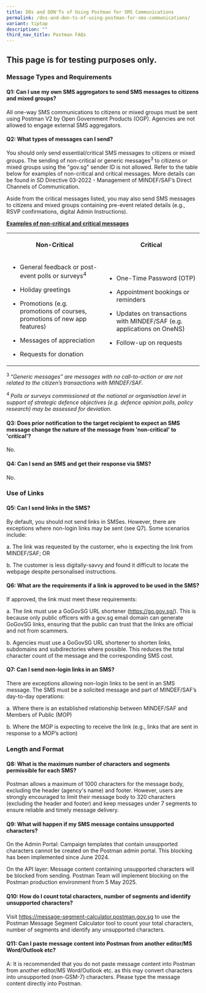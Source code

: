 ```yaml
---
title: DOs and DON'Ts of Using Postman for SMS Communications
permalink: /dos-and-don-ts-of-using-postman-for-sms-communications/
variant: tiptap
description: ""
third_nav_title: Postman FAQs
---
```

<h2>This page is for testing purposes only.</h2>
<h3>Message Types and Requirements</h3>
<h4>Q1: Can I use my own SMS aggregators to send SMS messages to citizens and mixed groups?</h4>
<p>All one-way SMS communications to citizens or mixed groups must be sent
using Postman V2 by Open Government Products (OGP). Agencies are not allowed
to engage external SMS aggregators.</p>
<p></p>
<h4>Q2: What types of messages can I send?</h4>
<p>You should only send essential/critical SMS messages to citizens or mixed
groups. The sending of non-critical or generic messages<sup>3</sup> to citizens
or mixed groups using the "gov.sg" sender ID is not allowed. Refer to the
table below for examples of non-critical and critical messages. More details
can be found in SD Directive 03-2022 - Management of MINDEF/SAF’s Direct
Channels of Communication.</p>
<p>Aside from the critical messages listed, you may also send SMS messages
to citizens and mixed groups containing pre-event related details (e.g.,
RSVP confirmations, digital Admin Instructions).</p>
<p><strong><u>Examples of non-critical and critical messages</u></strong>
</p>
<table style="minWidth: 50px">
<colgroup>
<col>
<col>
</colgroup>
<tbody>
<tr>
<th rowspan="1" colspan="1">
<p>Non-Critical</p>
</th>
<th rowspan="1" colspan="1">
<p>Critical</p>
</th>
</tr>
<tr>
<td rowspan="1" colspan="1">
<ul data-tight="true" class="tight">
<li>
<p>General feedback or post-event polls or surveys<sup>4</sup>
</p>
</li>
<li>
<p>Holiday greetings</p>
</li>
<li>
<p>Promotions (e.g. promotions of courses, promotions of new app features)</p>
</li>
<li>
<p>Messages of appreciation</p>
</li>
<li>
<p>Requests for donation</p>
</li>
</ul>
</td>
<td rowspan="1" colspan="1">
<ul data-tight="true" class="tight">
<li>
<p>One-Time Password (OTP)</p>
</li>
<li>
<p>Appointment bookings or reminders</p>
</li>
<li>
<p>Updates on transactions with MINDEF/SAF (e.g. applications on OneNS)</p>
</li>
<li>
<p>Follow-up on requests</p>
</li>
</ul>
</td>
</tr>
</tbody>
</table>
<p><sup>3 </sup><em>“Generic messages” are messages with no call-to-action or are not related to the citizen’s transactions with MINDEF/SAF.</em>
</p>
<p><sup>4 </sup><em>Polls or surveys commissioned at the national or organisation level in support of strategic defence objectives (e.g. defence opinion polls, policy research) may be assessed for deviation.</em>
</p>
<h4>Q3: Does prior notification to the target recipient to expect an SMS message change the nature of the message from 'non-critical' to 'critical'?</h4>
<p>No.</p>
<h4>Q4: Can I send an SMS and get their response via SMS?</h4>
<p>No.</p>
<p></p>
<h3>Use of Links</h3>
<h4>Q5: Can I send links in the SMS?</h4>
<p>By default, you should not send links in SMSes. However, there are exceptions
where non-login links may be sent (see Q7). Some scenarios include:</p>
<p>a. The link was requested by the customer, who is expecting the link from
MINDEF/SAF; OR</p>
<p>b. The customer is less digitally-savvy and found it difficult to locate
the webpage despite personalised instructions.</p>
<h4>Q6: What are the requirements if a link is approved to be used in the SMS?</h4>
<p>If approved, the link must meet these requirements:</p>
<p>a. The link must use a GoGovSG URL shortener (<a href="https://go.gov.sg/" rel="noopener noreferrer nofollow" target="_blank">https://go.gov.sg/</a>). This is because only
public officers with a gov.sg email domain can generate GoGovSG links,
ensuring that the public can trust that the links are official and not
from scammers.</p>
<p>b. Agencies must use a GoGovSG URL shortener to shorten links, subdomains
and subdirectories where possible. This reduces the total character count
of the message and the corresponding SMS cost.</p>
<h4>Q7: Can I send non-login links in an SMS?</h4>
<p>There are exceptions allowing non-login links to be sent in an SMS message.
The SMS must be a solicited message and part of MINDEF/SAF’s day-to-day
operations:</p>
<p>a. Where there is an established relationship between MINDEF/SAF and Members
of Public (MOP)</p>
<p>b. Where the MOP is expecting to receive the link (e.g., links that are
sent in response to a MOP’s action)</p>
<h3>Length and Format</h3>
<h4>Q8: What is the maximum number of characters and segments permissible for each SMS?</h4>
<p>Postman allows a maximum of 1000 characters for the message body, excluding
the header (agency's name) and footer. However, users are strongly encouraged
to limit their message body to 320 characters (excluding the header and
footer) and keep messages under 7 segments to ensure reliable and timely
message delivery.</p>
<h4>Q9: What will happen if my SMS message contains unsupported characters?</h4>
<p>On the Admin Portal: Campaign templates that contain unsupported characters
cannot be created on the Postman admin portal. This blocking has been implemented
since June 2024.</p>
<p>On the API layer: Message content containing unsupported characters will
be blocked from sending. Postman Team will implement blocking on the Postman
production environment from 5 May 2025.</p>
<h4>Q10: How do I count total characters, number of segments and identify unsupported characters?</h4>
<p>Visit <a href="https://message-segment-calculator.postman.gov.sg" rel="noopener noreferrer nofollow" target="_blank">https://message-segment-calculator.postman.gov.sg</a> to
use the Postman Message Segment Calculator tool to count your total characters,
number of segments and identify any unsupported characters.</p>
<h4>Q11: Can I paste message content into Postman from another editor/MS Word/Outlook etc?</h4>
<p>A: It is recommended that you do not paste message content into Postman
from another editor/MS Word/Outlook etc. as this may convert characters
into unsupported (non-GSM-7) characters. Please type the message content
directly into Postman.</p>
<p></p>